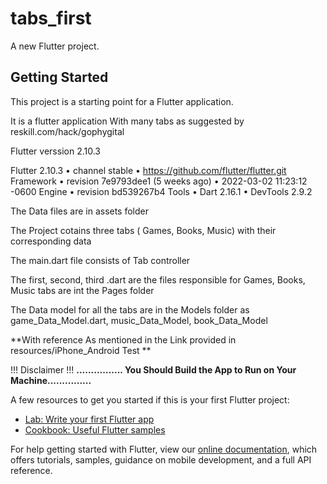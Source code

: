 # tabs_first

A new Flutter project.

## Getting Started

This project is a starting point for a Flutter application.

It is a flutter application With many tabs as suggested by reskill.com/hack/gophygital

Flutter verssion 2.10.3

Flutter 2.10.3 • channel stable • https://github.com/flutter/flutter.git
Framework • revision 7e9793dee1 (5 weeks ago) • 2022-03-02 11:23:12 -0600
Engine • revision bd539267b4
Tools • Dart 2.16.1 • DevTools 2.9.2


The Data files are in assets folder

The Project cotains three tabs ( Games, Books, Music) with their corresponding data

The main.dart file consists of Tab controller

The first, second, third .dart are the files responsible for Games, Books, Music tabs are int the Pages folder

The Data model for all the tabs are in the Models folder as game_Data_Model.dart, music_Data_Model, book_Data_Model

**With reference As mentioned in the Link provided in resources/iPhone_Android Test **

!!! Disclaimer !!! **................ You Should Build the App to Run on Your Machine...............**


A few resources to get you started if this is your first Flutter project:

- [Lab: Write your first Flutter app](https://flutter.dev/docs/get-started/codelab)
- [Cookbook: Useful Flutter samples](https://flutter.dev/docs/cookbook)

For help getting started with Flutter, view our
[online documentation](https://flutter.dev/docs), which offers tutorials,
samples, guidance on mobile development, and a full API reference.
